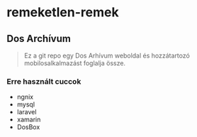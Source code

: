 # remeketlen-remek
## Dos Archívum
>Ez a git repo egy Dos Arhívum weboldal és hozzátartozó mobilosalkalmazást foglalja össze. 
### Erre használt cuccok
* ngnix
* mysql
* laravel
* xamarin
* DosBox
